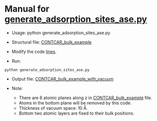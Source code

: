 # Manual for [generate_adsorption_sites_ase.py](../tools/add_vacuum_space.py)  

* Usage: python generate_adsorption_sites_ase.py  

* Structural file: [CONTCAR_bulk_example](CONTCAR_bulk_example)  

* Modify the code [lines](../tools/generate_adsorption_sites_ase.py#L331-L335).  
  
* Run:  
```  
python generate_adsorption_sites_ase.py    
```  

* Output file: [CONTCAR_bulk_example_with_vacuum](CONTCAR_bulk_example_with_vacuum)

* Note:  
	* There are 6 atomic planes along z in [CONTCAR_bulk_example](CONTCAR_bulk_example) file.
	* Atoms in the bottom plane will be removed by this code.  
	* Thickness of vacuum space: 10 Å.  
	* Bottom two atomic layers are fixed to their bulk positions.
